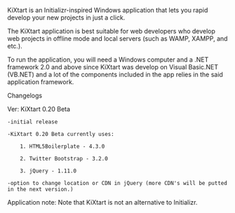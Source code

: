 KiXtart is an Initializr-inspired Windows application that lets you rapid develop your new projects in just a click. 

The KiXtart application is best suitable for web developers who develop web projects in offline mode and local servers (such as WAMP, XAMPP, and etc.).

To run the application, you will need a Windows computer and a .NET framework 2.0 and above since KiXtart was develop on Visual Basic.NET (VB.NET) and a lot of the components included in the app relies in the said application framework. 

Changelogs 

Ver: KiXtart 0.20 Beta

	-initial release

	-KiXtart 0.20 Beta currently uses:
	
		1. HTML5Boilerplate - 4.3.0

		2. Twitter Bootstrap - 3.2.0

		3. jQuery - 1.11.0

	-option to change location or CDN in jQuery (more CDN's will be putted in the next version.)

Application note: Note that KiXtart is not an alternative to Initializr.
